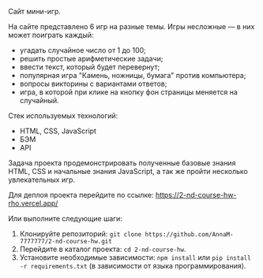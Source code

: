 Сайт мини-игр.

На сайте представлено 6 игр на разные темы. Игры несложные — в них может поиграть каждый: 
  - угадать случайное число от 1 до 100;
  - решить простые арифметические задачи;
  - ввести текст, который будет перевернут;
  - популярная игра "Камень, ножницы, бумага" против компьютера;
  - вопросы викторины с вариантами ответов;
  - игра, в которой при клике на кнопку фон страницы меняется на случайный.
    
Стек используемых технологий:
  - HTML, CSS, JavaScript
  - БЭМ
  - API

Задача проекта продемонстрировать полученные базовые знания HTML, CSS и начальные знания JavaScript, а так же пройти несколько увлекательных игр.

Для деплоя проекта перейдите по ссылке: https://2-nd-course-hw-rho.vercel.app/

Или выполните следующие шаги:
1. Клонируйте репозиторий: `git clone https://github.com/AnnaM-7777777/2-nd-course-hw.git`
2. Перейдите в каталог проекта: `cd 2-nd-course-hw`.
3. Установите необходимые зависимости: `npm install` или `pip install -r requirements.txt` (в зависимости от языка программирования).
